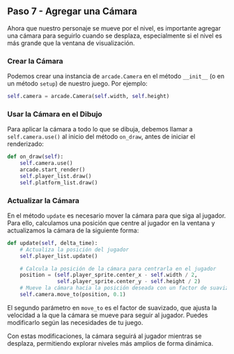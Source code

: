 ## Paso 7 - Agregar una Cámara

Ahora que nuestro personaje se mueve por el nivel, es importante agregar una cámara para seguirlo cuando se desplaza, especialmente si el nivel es más grande que la ventana de visualización.

### Crear la Cámara

Podemos crear una instancia de `arcade.Camera` en el método `__init__` (o en un método `setup`) de nuestro juego. Por ejemplo:

```python
self.camera = arcade.Camera(self.width, self.height)
```

### Usar la Cámara en el Dibujo

Para aplicar la cámara a todo lo que se dibuja, debemos llamar a `self.camera.use()` al inicio del método `on_draw`, antes de iniciar el renderizado:

```python
def on_draw(self):
    self.camera.use()
    arcade.start_render()
    self.player_list.draw()
    self.platform_list.draw()
```

### Actualizar la Cámara

En el método `update` es necesario mover la cámara para que siga al jugador. Para ello, calculamos una posición que centre al jugador en la ventana y actualizamos la cámara de la siguiente forma:

```python
def update(self, delta_time):
    # Actualiza la posición del jugador
    self.player_list.update()

    # Calcula la posición de la cámara para centrarla en el jugador
    position = (self.player_sprite.center_x - self.width / 2,
                self.player_sprite.center_y - self.height / 2)
    # Mueve la cámara hacia la posición deseada con un factor de suavizado
    self.camera.move_to(position, 0.1)
```

El segundo parámetro en `move_to` es el factor de suavizado, que ajusta la velocidad a la que la cámara se mueve para seguir al jugador. Puedes modificarlo según las necesidades de tu juego.

Con estas modificaciones, la cámara seguirá al jugador mientras se desplaza, permitiendo explorar niveles más amplios de forma dinámica.
